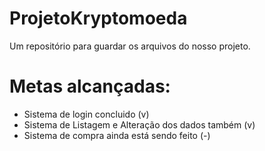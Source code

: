 # ProjetoKryptomoeda
Um repositório para guardar os arquivos do nosso projeto. 
# Metas alcançadas:
- Sistema de login concluido (v)
- Sistema de Listagem e Alteração dos dados também (v)
- Sistema de compra ainda está sendo feito (-)
